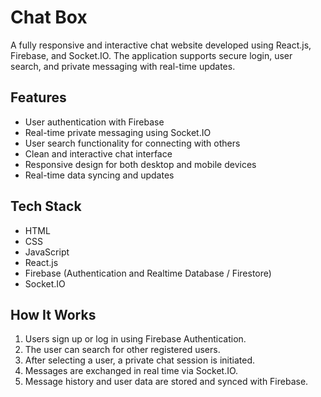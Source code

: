 # Chat Box

A fully responsive and interactive chat website developed using React.js, Firebase, and Socket.IO. The application supports secure login, user search, and private messaging with real-time updates.

## Features

- User authentication with Firebase
- Real-time private messaging using Socket.IO
- User search functionality for connecting with others
- Clean and interactive chat interface
- Responsive design for both desktop and mobile devices
- Real-time data syncing and updates

## Tech Stack

- HTML  
- CSS  
- JavaScript  
- React.js  
- Firebase (Authentication and Realtime Database / Firestore)  
- Socket.IO  

## How It Works

1. Users sign up or log in using Firebase Authentication.
2. The user can search for other registered users.
3. After selecting a user, a private chat session is initiated.
4. Messages are exchanged in real time via Socket.IO.
5. Message history and user data are stored and synced with Firebase.



